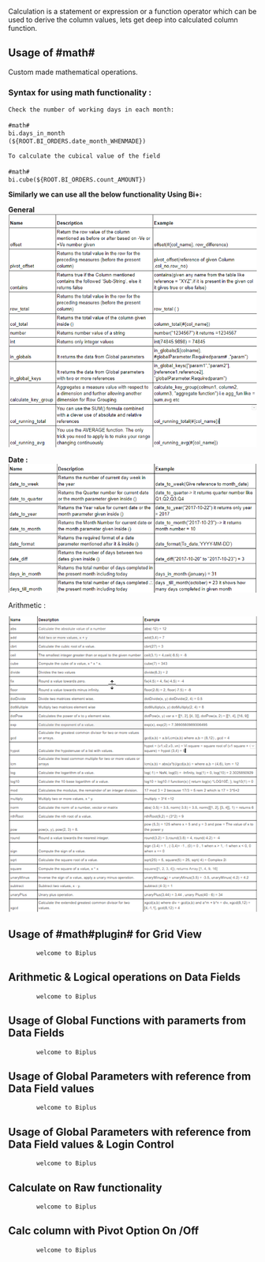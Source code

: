 Calculation is a statement or expression or a function operator which can be used to derive the column values, lets get deep into calculated column function.

## Usage of #math# 

Custom made mathematical operations.

### Syntax for using math functionality :

```
Check the number of working days in each month:

#math#
bi.days_in_month
(${ROOT.BI_ORDERS.date_month_WHENMADE}) 
```
```
To calculate the cubical value of the field

#math#
bi.cube(${ROOT.BI_ORDERS.count_AMOUNT})
```
**Similarly we can use all the below functionality Using Bi+:**

**General**
![enter image description here](https://raw.githubusercontent.com/sv18042016/fp1/cfefd498c01e4223ed823dbe31c1a57c8ba93386/images/general_math.png)

**Date :**
![enter image description here](https://raw.githubusercontent.com/sv18042016/fp1/5fa6328b9abfbe65d455724bebbcbc68a461dadb/images/Date_math.png)

Arithmetic :

![enter image description here](https://raw.githubusercontent.com/sv18042016/fp1/4ff2d83df9f5ee0c3364f618b71007c262753717/images/Arithematic_math.png)





## Usage of #math#plugin# for Grid View

            welcome to Biplus


## Arithmetic & Logical operations on Data Fields

            welcome to Biplus


## Usage of Global Functions with paramerts from Data Fields

            welcome to Biplus


## Usage of Global Parameters with reference from Data Field values

            welcome to Biplus


## Usage of Global Parameters with reference from Data Field values & Login Control

            welcome to Biplus


## Calculate on Raw functionality

            welcome to Biplus
 

## Calc column with Pivot Option On /Off

            welcome to Biplus

<!--stackedit_data:
eyJoaXN0b3J5IjpbLTE0NzU5MDkyOTddfQ==
-->